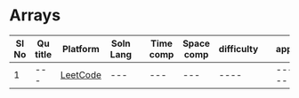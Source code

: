 # Arrays

| Sl No | Qu title | Platform                            | Soln Lang |   | Time comp | Space comp | difficulty |    | approach |
| --     | ---     |   ------                            | ---       |-- | ---       | ---        | ----       | -- | ---------|
| 1    | ---       | [LeetCode](/Leetcode/leetcodeQuestions.md) | ---       |   | ---       | ---        | ----       |    | ---------|
